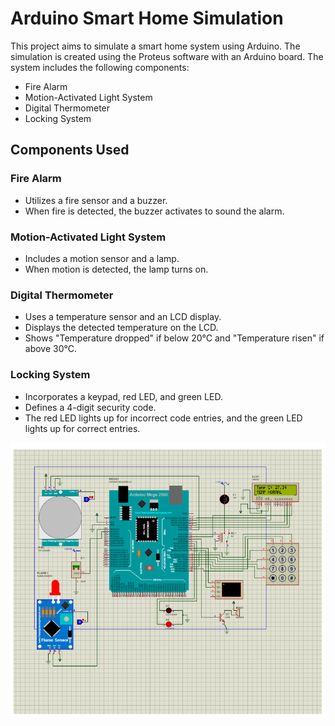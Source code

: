 # Arduino Smart Home Simulation

This project aims to simulate a smart home system using Arduino. The simulation is created using the Proteus software with an Arduino board. The system includes the following components:

- Fire Alarm
- Motion-Activated Light System
- Digital Thermometer
- Locking System

## Components Used

### Fire Alarm
- Utilizes a fire sensor and a buzzer.
- When fire is detected, the buzzer activates to sound the alarm.

### Motion-Activated Light System
- Includes a motion sensor and a lamp.
- When motion is detected, the lamp turns on.

### Digital Thermometer
- Uses a temperature sensor and an LCD display.
- Displays the detected temperature on the LCD.
- Shows "Temperature dropped" if below 20°C and "Temperature risen" if above 30°C.

### Locking System
- Incorporates a keypad, red LED, and green LED.
- Defines a 4-digit security code.
- The red LED lights up for incorrect code entries, and the green LED lights up for correct entries.

![Proje Önizlemesi](image.png)


